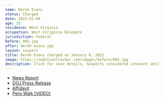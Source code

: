 ```yaml
---
name: Derek Evans
status: Charged
date: 2021-01-08
age: 35
residence: West Virginia
occupation: West Viriginia Delegate
jurisdiction: Federal
before: 005.jpg
after: derek-evans.jpg
layout: suspect
title: Derek Evans charged on January 8, 2021
image: https://seditiontracker.com/images/before/005.jpg
description: Click for case details. Suspects considered innocent until proven guilty.
---
```


- [News Report](https://apnews.com/article/donald-trump-legislature-crime-west-virginia-electoral-college-b883a7667add0cb54f01ce7ffaa73536)
- [DOJ Press Release](https://www.justice.gov/usao-dc/pr/three-men-charged-connection-events-us-capitol)
- [Affidavit](https://www.justice.gov/usao-dc/press-release/file/1351946/download)
- [Perp Walk [VIDEO]](https://www.youtube.com/watch?v=gYauxtRX3P4)